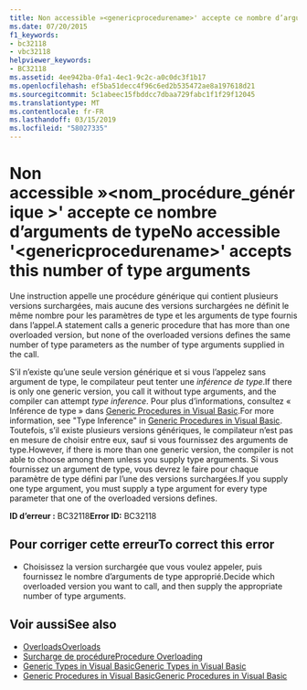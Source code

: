 ```yaml
---
title: Non accessible »<genericprocedurename>' accepte ce nombre d’arguments de type
ms.date: 07/20/2015
f1_keywords:
- bc32118
- vbc32118
helpviewer_keywords:
- BC32118
ms.assetid: 4ee942ba-0fa1-4ec1-9c2c-a0c0dc3f1b17
ms.openlocfilehash: ef5ba51decc4f96c6ed2b535472ae8a197618d21
ms.sourcegitcommit: 5c1abeec15fbddcc7dbaa729fabc1f1f29f12045
ms.translationtype: MT
ms.contentlocale: fr-FR
ms.lasthandoff: 03/15/2019
ms.locfileid: "58027335"
---
```

# <a name="no-accessible-genericprocedurename-accepts-this-number-of-type-arguments"></a><span data-ttu-id="a4319-102">Non accessible »\<nom_procédure_générique >' accepte ce nombre d’arguments de type</span><span class="sxs-lookup"><span data-stu-id="a4319-102">No accessible '\<genericprocedurename>' accepts this number of type arguments</span></span>
<span data-ttu-id="a4319-103">Une instruction appelle une procédure générique qui contient plusieurs versions surchargées, mais aucune des versions surchargées ne définit le même nombre pour les paramètres de type et les arguments de type fournis dans l’appel.</span><span class="sxs-lookup"><span data-stu-id="a4319-103">A statement calls a generic procedure that has more than one overloaded version, but none of the overloaded versions defines the same number of type parameters as the number of type arguments supplied in the call.</span></span>  
  
 <span data-ttu-id="a4319-104">S’il n’existe qu’une seule version générique et si vous l’appelez sans argument de type, le compilateur peut tenter une *inférence de type*.</span><span class="sxs-lookup"><span data-stu-id="a4319-104">If there is only one generic version, you call it without type arguments, and the compiler can attempt *type inference*.</span></span> <span data-ttu-id="a4319-105">Pour plus d’informations, consultez « Inférence de type » dans [Generic Procedures in Visual Basic](../../visual-basic/programming-guide/language-features/data-types/generic-procedures.md).</span><span class="sxs-lookup"><span data-stu-id="a4319-105">For more information, see "Type Inference" in [Generic Procedures in Visual Basic](../../visual-basic/programming-guide/language-features/data-types/generic-procedures.md).</span></span> <span data-ttu-id="a4319-106">Toutefois, s’il existe plusieurs versions génériques, le compilateur n’est pas en mesure de choisir entre eux, sauf si vous fournissez des arguments de type.</span><span class="sxs-lookup"><span data-stu-id="a4319-106">However, if there is more than one generic version, the compiler is not able to choose among them unless you supply type arguments.</span></span> <span data-ttu-id="a4319-107">Si vous fournissez un argument de type, vous devrez le faire pour chaque paramètre de type défini par l’une des versions surchargées.</span><span class="sxs-lookup"><span data-stu-id="a4319-107">If you supply one type argument, you must supply a type argument for every type parameter that one of the overloaded versions defines.</span></span>  
  
 <span data-ttu-id="a4319-108">**ID d’erreur :** BC32118</span><span class="sxs-lookup"><span data-stu-id="a4319-108">**Error ID:** BC32118</span></span>  
  
## <a name="to-correct-this-error"></a><span data-ttu-id="a4319-109">Pour corriger cette erreur</span><span class="sxs-lookup"><span data-stu-id="a4319-109">To correct this error</span></span>  
  
-   <span data-ttu-id="a4319-110">Choisissez la version surchargée que vous voulez appeler, puis fournissez le nombre d’arguments de type approprié.</span><span class="sxs-lookup"><span data-stu-id="a4319-110">Decide which overloaded version you want to call, and then supply the appropriate number of type arguments.</span></span>  
  
## <a name="see-also"></a><span data-ttu-id="a4319-111">Voir aussi</span><span class="sxs-lookup"><span data-stu-id="a4319-111">See also</span></span>

- [<span data-ttu-id="a4319-112">Overloads</span><span class="sxs-lookup"><span data-stu-id="a4319-112">Overloads</span></span>](../../visual-basic/language-reference/modifiers/overloads.md)
- [<span data-ttu-id="a4319-113">Surcharge de procédure</span><span class="sxs-lookup"><span data-stu-id="a4319-113">Procedure Overloading</span></span>](../../visual-basic/programming-guide/language-features/procedures/procedure-overloading.md)
- [<span data-ttu-id="a4319-114">Generic Types in Visual Basic</span><span class="sxs-lookup"><span data-stu-id="a4319-114">Generic Types in Visual Basic</span></span>](../../visual-basic/programming-guide/language-features/data-types/generic-types.md)
- [<span data-ttu-id="a4319-115">Generic Procedures in Visual Basic</span><span class="sxs-lookup"><span data-stu-id="a4319-115">Generic Procedures in Visual Basic</span></span>](../../visual-basic/programming-guide/language-features/data-types/generic-procedures.md)
